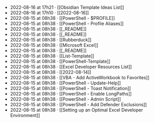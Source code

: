 - 2022-08-16 at 17h21 · [[Obsidian Template Ideas List]]
- 2022-08-16 at 17h10 · [[2022-08-16]]
- 2022-08-15 at 08h38 · [[PowerShell - $PROFILE]]
- 2022-08-15 at 08h38 · [[PowerShell - Profile Aliases]]
- 2022-08-15 at 08h38 · [[_README]]
- 2022-08-15 at 08h38 · [[_README]]
- 2022-08-15 at 08h38 · [[Rubberduck]]
- 2022-08-15 at 08h38 · [[Microsoft Excel]]
- 2022-08-15 at 08h38 · [[_README]]
- 2022-08-15 at 08h38 · [[List-Template]]
- 2022-08-15 at 08h38 · [[PowerShell-Template]]
- 2022-08-15 at 08h38 · [[Excel Developer Resources List]]
- 2022-08-15 at 08h38 · [[2022-08-14]]
- 2022-08-15 at 08h38 · [[VBA - Add ActiveWorkbook to Favorites]]
- 2022-08-15 at 08h38 · [[PowerShell - Update-Help]]
- 2022-08-15 at 08h38 · [[PowerShell - Toast Notification]]
- 2022-08-15 at 08h38 · [[PowerShell - Enable LongPaths]]
- 2022-08-15 at 08h38 · [[PowerShell - Admin Script]]
- 2022-08-15 at 08h38 · [[PowerShell - Add Defender Exclusions]]
- 2022-08-15 at 08h38 · [[Setting up an Optimal Excel Developer Environment]]
